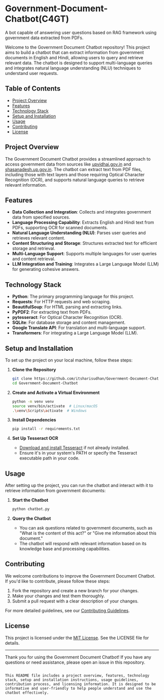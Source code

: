# Government-Document-Chatbot(C4GT)
A bot capable of answering user questions based on RAG framework using government data extracted from PDFs.


Welcome to the Government Document Chatbot repository! This project aims to build a chatbot that can extract information from government documents in English and Hindi, allowing users to query and retrieve relevant data. The chatbot is designed to support multi-language queries and integrates natural language understanding (NLU) techniques to understand user requests.

## Table of Contents
- [Project Overview](#project-overview)
- [Features](#features)
- [Technology Stack](#technology-stack)
- [Setup and Installation](#setup-and-installation)
- [Usage](#usage)
- [Contributing](#contributing)
- [License](#license)

## Project Overview
The Government Document Chatbot provides a streamlined approach to access government data from sources like [upvidhai.gov.in](https://upvidhai.gov.in/Act.aspx) and [shasanadesh.up.gov.in](https://shasanadesh.up.gov.in/). The chatbot can extract text from PDF files, including those with text layers and those requiring Optical Character Recognition (OCR), and supports natural language queries to retrieve relevant information.

## Features
- **Data Collection and Integration**: Collects and integrates government data from specified sources.
- **Language Processing Capability**: Extracts English and Hindi text from PDFs, supporting OCR for scanned documents.
- **Natural Language Understanding (NLU)**: Parses user queries and retrieves relevant content.
- **Content Structuring and Storage**: Structures extracted text for efficient storage and retrieval.
- **Multi-Language Support**: Supports multiple languages for user queries and content retrieval.
- **LLM Integration and Training**: Integrates a Large Language Model (LLM) for generating cohesive answers.

## Technology Stack
- **Python**: The primary programming language for this project.
- **Requests**: For HTTP requests and web scraping.
- **BeautifulSoup**: For HTML parsing and extracting links.
- **PyPDF2**: For extracting text from PDFs.
- **pytesseract**: For Optical Character Recognition (OCR).
- **SQLite**: For database storage and content management.
- **Google Translate API**: For translation and multi-language support.
- **Transformers**: For integrating a Large Language Model (LLM).

## Setup and Installation
To set up the project on your local machine, follow these steps:

1. **Clone the Repository**
   ```bash
   git clone https://github.com/itsharisudhan/Government-Document-Chatbot.git
   cd Government-Document-Chatbot
   ```

2. **Create and Activate a Virtual Environment**
   ```bash
   python -m venv venv
   source venv/bin/activate  # Linux/macOS
   .\venv\Scripts\activate  # Windows
   ```

3. **Install Dependencies**
   ```bash
   pip install -r requirements.txt
   ```

4. **Set Up Tesseract OCR**
   - [Download and install Tesseract](https://github.com/tesseract-ocr/tesseract) if not already installed.
   - Ensure it's in your system's PATH or specify the Tesseract executable path in your code.

## Usage
After setting up the project, you can run the chatbot and interact with it to retrieve information from government documents:

1. **Start the Chatbot**
   ```bash
   python chatbot.py
   ```

2. **Query the Chatbot**
   - You can ask questions related to government documents, such as "What is the content of this act?" or "Give me information about this document."
   - The chatbot will respond with relevant information based on its knowledge base and processing capabilities.

## Contributing
We welcome contributions to improve the Government Document Chatbot. If you'd like to contribute, please follow these steps:

1. Fork the repository and create a new branch for your changes.
2. Make your changes and test them thoroughly.
3. Submit a pull request with a clear description of your changes.

For more detailed guidelines, see our [Contributing Guidelines](CONTRIBUTING.md).

## License
This project is licensed under the [MIT License](LICENSE). See the LICENSE file for details.

---

Thank you for using the Government Document Chatbot! If you have any questions or need assistance, please open an issue in this repository.
```

This README file includes a project overview, features, technology stack, setup and installation instructions, usage guidelines, contribution process, and licensing information. It is designed to be informative and user-friendly to help people understand and use the chatbot effectively.
